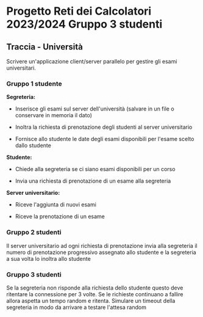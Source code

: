 
# Progetto Reti dei Calcolatori 2023/2024 Gruppo 3 studenti

## Traccia - Università
Scrivere un'applicazione client/server parallelo per gestire gli esami universitari.

### Gruppo 1 studente

**Segreteria:**

- Inserisce gli esami sul server dell'università (salvare in un file o conservare in memoria il dato)

- Inoltra la richiesta di prenotazione degli studenti al server universitario

- Fornisce allo studente le date degli esami disponibili per l'esame scelto dallo studente


**Studente:**

- Chiede alla segreteria se ci siano esami disponibili per un corso

- Invia una richiesta di prenotazione di un esame alla segreteria


**Server universitario:**

- Riceve l'aggiunta di nuovi esami

- Riceve la prenotazione di un esame

### Gruppo 2 studenti

Il server universitario ad ogni richiesta di prenotazione invia alla segreteria il numero di prenotazione progressivo assegnato allo studente e la segreteria a sua volta lo inoltra allo studente 

### Gruppo 3 studenti

Se la segreteria non risponde alla richiesta dello studente questo deve ritentare la connessione per 3 volte. Se le richieste continuano a  fallire allora aspetta un tempo random e ritenta. Simulare un timeout della segreteria in modo da arrivare a testare l'attesa random
